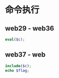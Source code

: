 # 命令执行

## web29 - web36

```php
eval($c);
```

## web37 - web

```php
include($c);
echo $flag;
```
